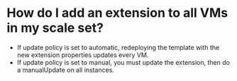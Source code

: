 <properties
    pageTitle="How do I add an extension to all VMs in my scale set"
    description="How do I add an extension to all VMs in my scale set"
    service="scalesets"
    author="negat"
    displayOrder="47"
    selfHelpType="resource"
    supportTopicIds=""
    productPesIds=""
    resourceTags=""
    cloudEnvironments="public"
/>

# How do I add an extension to all VMs in my scale set?


- If update policy is set to automatic, redeploying the template with the new extension properties updates every VM.
- If update policy is set to manual, you must update the extension, then do a manualUpdate on all instances.
  
